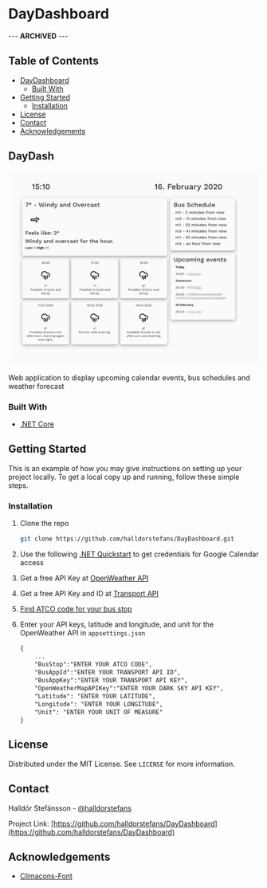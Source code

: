 # DayDashboard

--- **ARCHIVED** ---

<!-- TABLE OF CONTENTS -->
## Table of Contents

* [DayDashboard](#daydashboard)
  * [Built With](#built-with)
* [Getting Started](#getting-started)
  * [Installation](#installation)
* [License](#license)
* [Contact](#contact)
* [Acknowledgements](#acknowledgements)

<!-- ABOUT THE PROJECT -->
## DayDash

[![Product Name Screen Shot](src/wwwroot/images/DayDashboard.png)](https://github.com/halldorstefans/DayDashboard)

Web application to display upcoming calendar events, bus schedules and weather forecast

### Built With

* [.NET Core](https://docs.microsoft.com/en-us/dotnet/core/)

<!-- GETTING STARTED -->
## Getting Started

This is an example of how you may give instructions on setting up your project locally.
To get a local copy up and running, follow these simple steps.

### Installation

1. Clone the repo

    ```sh
    git clone https://github.com/halldorstefans/DayDashboard.git
    ```

2. Use the following [.NET Quickstart](https://developers.google.com/calendar/quickstart/dotnet) to get credentials for Google Calendar access

3. Get a free API Key at [OpenWeather API](https://openweathermap.org/)

4. Get a free API Key and ID at [Transport API](https://developer.transportapi.com/)

5. [Find ATCO code for your bus stop](https://developer.transportapi.com/docs?raml=https://transportapi.com/v3/raml/transportapi.raml##bus_information)

6. Enter your API keys, latitude and longitude, and unit for the OpenWeather API in `appsettings.json`

    ```dotnet
    {
        ...
        "BusStop":"ENTER YOUR ATCO CODE",
        "BusAppId":"ENTER YOUR TRANSPORT API ID",
        "BusAppKey":"ENTER YOUR TRANSPORT API KEY",
        "OpenWeatherMapAPIKey":"ENTER YOUR DARK SKY API KEY",
        "Latitude": "ENTER YOUR LATITUDE",
        "Longitude": "ENTER YOUR LONGITUDE",
        "Unit": "ENTER YOUR UNIT OF MEASURE"
    }
    ```

<!-- LICENSE -->
## License

Distributed under the MIT License. See `LICENSE` for more information.

<!-- CONTACT -->
## Contact

Halldór Stefánsson - [@halldorstefans](https://twitter.com/halldorstefans)

Project Link: [https://github.com/halldorstefans/DayDashboard](https://github.com/halldorstefans/DayDashboard)

<!-- ACKNOWLEDGEMENTS -->
## Acknowledgements

* [Climacons-Font](https://github.com/christiannaths/Climacons-Font)
